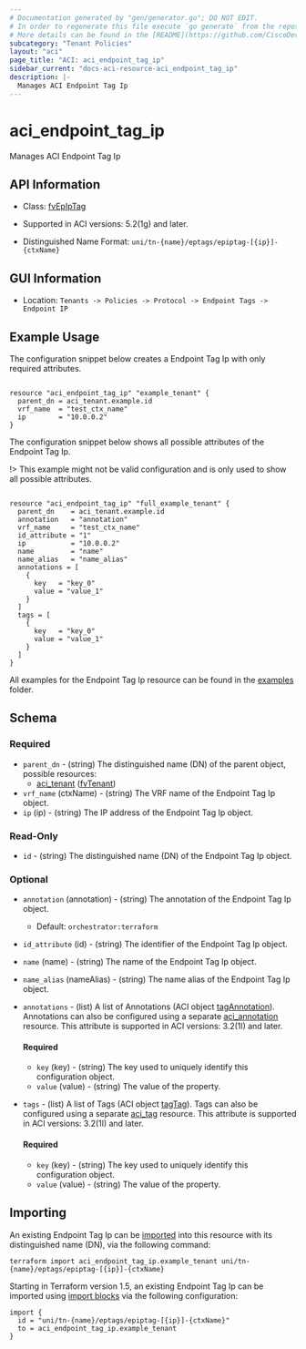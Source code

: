 ```yaml
---
# Documentation generated by "gen/generator.go"; DO NOT EDIT.
# In order to regenerate this file execute `go generate` from the repository root.
# More details can be found in the [README](https://github.com/CiscoDevNet/terraform-provider-aci/blob/master/README.md).
subcategory: "Tenant Policies"
layout: "aci"
page_title: "ACI: aci_endpoint_tag_ip"
sidebar_current: "docs-aci-resource-aci_endpoint_tag_ip"
description: |-
  Manages ACI Endpoint Tag Ip
---
```


# aci_endpoint_tag_ip #

Manages ACI Endpoint Tag Ip



## API Information ##

* Class: [fvEpIpTag](https://pubhub.devnetcloud.com/media/model-doc-latest/docs/app/index.html#/objects/fvEpIpTag/overview)

* Supported in ACI versions: 5.2(1g) and later.

* Distinguished Name Format: `uni/tn-{name}/eptags/epiptag-[{ip}]-{ctxName}`

## GUI Information ##

* Location: `Tenants -> Policies -> Protocol -> Endpoint Tags -> Endpoint IP`

## Example Usage ##

The configuration snippet below creates a Endpoint Tag Ip with only required attributes.

```hcl

resource "aci_endpoint_tag_ip" "example_tenant" {
  parent_dn = aci_tenant.example.id
  vrf_name  = "test_ctx_name"
  ip        = "10.0.0.2"
}

```
The configuration snippet below shows all possible attributes of the Endpoint Tag Ip.

!> This example might not be valid configuration and is only used to show all possible attributes.

```hcl

resource "aci_endpoint_tag_ip" "full_example_tenant" {
  parent_dn    = aci_tenant.example.id
  annotation   = "annotation"
  vrf_name     = "test_ctx_name"
  id_attribute = "1"
  ip           = "10.0.0.2"
  name         = "name"
  name_alias   = "name_alias"
  annotations = [
    {
      key   = "key_0"
      value = "value_1"
    }
  ]
  tags = [
    {
      key   = "key_0"
      value = "value_1"
    }
  ]
}

```

All examples for the Endpoint Tag Ip resource can be found in the [examples](https://github.com/CiscoDevNet/terraform-provider-aci/tree/master/examples/resources/aci_endpoint_tag_ip) folder.

## Schema ##

### Required ###

* `parent_dn` - (string) The distinguished name (DN) of the parent object, possible resources:
  - [aci_tenant](https://registry.terraform.io/providers/CiscoDevNet/aci/latest/docs/resources/tenant) ([fvTenant](https://pubhub.devnetcloud.com/media/model-doc-latest/docs/app/index.html#/objects/fvTenant/overview))
* `vrf_name` (ctxName) - (string) The VRF name of the Endpoint Tag Ip object.
* `ip` (ip) - (string) The IP address of the Endpoint Tag Ip object.

### Read-Only ###

* `id` - (string) The distinguished name (DN) of the Endpoint Tag Ip object.

### Optional ###
  
* `annotation` (annotation) - (string) The annotation of the Endpoint Tag Ip object.
  - Default: `orchestrator:terraform`
* `id_attribute` (id) - (string) The identifier of the Endpoint Tag Ip object.
* `name` (name) - (string) The name of the Endpoint Tag Ip object.
* `name_alias` (nameAlias) - (string) The name alias of the Endpoint Tag Ip object.

* `annotations` - (list) A list of Annotations (ACI object [tagAnnotation](https://pubhub.devnetcloud.com/media/model-doc-latest/docs/app/index.html#/objects/tagAnnotation/overview)). Annotations can also be configured using a separate [aci_annotation](https://registry.terraform.io/providers/CiscoDevNet/aci/latest/docs/resources/annotation) resource. This attribute is supported in ACI versions: 3.2(1l) and later.
   
  #### Required ####
  
  * `key` (key) - (string) The key used to uniquely identify this configuration object.
  * `value` (value) - (string) The value of the property.

* `tags` - (list) A list of Tags (ACI object [tagTag](https://pubhub.devnetcloud.com/media/model-doc-latest/docs/app/index.html#/objects/tagTag/overview)). Tags can also be configured using a separate [aci_tag](https://registry.terraform.io/providers/CiscoDevNet/aci/latest/docs/resources/tag) resource. This attribute is supported in ACI versions: 3.2(1l) and later.
   
  #### Required ####
  
  * `key` (key) - (string) The key used to uniquely identify this configuration object.
  * `value` (value) - (string) The value of the property.

## Importing

An existing Endpoint Tag Ip can be [imported](https://www.terraform.io/docs/import/index.html) into this resource with its distinguished name (DN), via the following command:

```
terraform import aci_endpoint_tag_ip.example_tenant uni/tn-{name}/eptags/epiptag-[{ip}]-{ctxName}
```

Starting in Terraform version 1.5, an existing Endpoint Tag Ip can be imported
using [import blocks](https://developer.hashicorp.com/terraform/language/import) via the following configuration:

```
import {
  id = "uni/tn-{name}/eptags/epiptag-[{ip}]-{ctxName}"
  to = aci_endpoint_tag_ip.example_tenant
}
```



